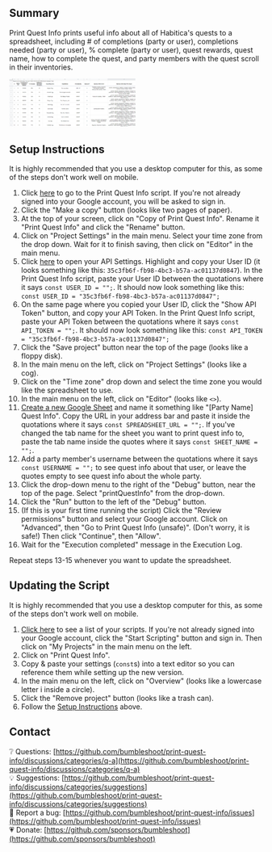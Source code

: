 ## Summary
Print Quest Info prints useful info about all of Habitica's quests to a spreadsheet, including # of completions (party or user), completions needed (party or user), % complete (party or user), quest rewards, quest name, how to complete the quest, and party members with the quest scroll in their inventories.

[<img title="Quest Info spreadsheet" src="https://github.com/bumbleshoot/print-quest-info/blob/main/print-quest-info.png?raw=true" width="250">](https://github.com/bumbleshoot/print-quest-info/blob/main/print-quest-info.png?raw=true)

## Setup Instructions
It is highly recommended that you use a desktop computer for this, as some of the steps don't work well on mobile.
1. Click [here](https://script.google.com/d/14BPBHQy4uGGT80F6ADZ7rsKSWh6l6AgGCFhcXSQP55SOQFYEkSsP6RA4?usp=sharing) to go to the Print Quest Info script. If you're not already signed into your Google account, you will be asked to sign in.
2. Click the "Make a copy" button (looks like two pages of paper).
3. At the top of your screen, click on "Copy of Print Quest Info". Rename it "Print Quest Info" and click the "Rename" button.
4. Click on "Project Settings" in the main menu. Select your time zone from the drop down. Wait for it to finish saving, then click on "Editor" in the main menu.
5. Click [here](https://habitica.com/user/settings/api) to open your API Settings. Highlight and copy your User ID (it looks something like this: `35c3fb6f-fb98-4bc3-b57a-ac01137d0847`). In the Print Quest Info script, paste your User ID between the quotations where it says `const USER_ID = "";`. It should now look something like this: `const USER_ID = "35c3fb6f-fb98-4bc3-b57a-ac01137d0847";`
6. On the same page where you copied your User ID, click the "Show API Token" button, and copy your API Token. In the Print Quest Info script, paste your API Token between the quotations where it says `const API_TOKEN = "";`. It should now look something like this: `const API_TOKEN = "35c3fb6f-fb98-4bc3-b57a-ac01137d0847";`
7. Click the "Save project" button near the top of the page (looks like a floppy disk).
8. In the main menu on the left, click on "Project Settings" (looks like a cog).
9. Click on the "Time zone" drop down and select the time zone you would like the spreadsheet to use.
10. In the main menu on the left, click on "Editor" (looks like `<>`).
11. [Create a new Google Sheet](https://sheets.google.com/create) and name it something like "[Party Name] Quest Info". Copy the URL in your address bar and paste it inside the quotations where it says `const SPREADSHEET_URL = "";`. If you've changed the tab name for the sheet you want to print quest info to, paste the tab name inside the quotes where it says `const SHEET_NAME = "";`.
12. Add a party member's username between the quotations where it says `const USERNAME = "";` to see quest info about that user, or leave the quotes empty to see quest info about the whole party.
13. Click the drop-down menu to the right of the "Debug" button, near the top of the page. Select "printQuestInfo" from the drop-down.
14. Click the "Run" button to the left of the "Debug" button.
15. (If this is your first time running the script) Click the "Review permissions" button and select your Google account. Click on "Advanced", then "Go to Print Quest Info (unsafe)". (Don't worry, it is safe!) Then click "Continue", then "Allow".
16. Wait for the "Execution completed" message in the Execution Log.

Repeat steps 13-15 whenever you want to update the spreadsheet.

## Updating the Script
It is highly recommended that you use a desktop computer for this, as some of the steps don't work well on mobile.
1. [Click here](https://script.google.com/home) to see a list of your scripts. If you're not already signed into your Google account, click the "Start Scripting" button and sign in.  Then click on "My Projects" in the main menu on the left.
2. Click on "Print Quest Info".
3. Copy & paste your settings (`const`s) into a text editor so you can reference them while setting up the new version.
4. In the main menu on the left, click on "Overview" (looks like a lowercase letter i inside a circle).
5. Click the "Remove project" button (looks like a trash can).
6. Follow the [Setup Instructions](#setup-instructions) above.

## Contact
❔ Questions: [https://github.com/bumbleshoot/print-quest-info/discussions/categories/q-a](https://github.com/bumbleshoot/print-quest-info/discussions/categories/q-a)  
💡 Suggestions: [https://github.com/bumbleshoot/print-quest-info/discussions/categories/suggestions](https://github.com/bumbleshoot/print-quest-info/discussions/categories/suggestions)  
🐞 Report a bug: [https://github.com/bumbleshoot/print-quest-info/issues](https://github.com/bumbleshoot/print-quest-info/issues)  
💗 Donate: [https://github.com/sponsors/bumbleshoot](https://github.com/sponsors/bumbleshoot)